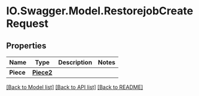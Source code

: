 # IO.Swagger.Model.RestorejobCreateRequest
## Properties

Name | Type | Description | Notes
------------ | ------------- | ------------- | -------------
**Piece** | [**Piece2**](Piece2.md) |  | 

[[Back to Model list]](../README.md#documentation-for-models) [[Back to API list]](../README.md#documentation-for-api-endpoints) [[Back to README]](../README.md)

